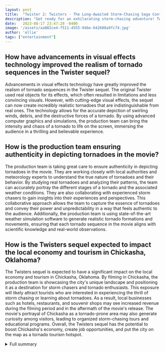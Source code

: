 ```yaml
---
layout: post
title:  "Twister 2: Twisters - The Long-Awaited Storm-Chasing Saga Continues"
description: "Get ready for an exhilarating storm-chasing adventure! Twister 2: Twisters, the highly-anticipated sequel to the 1996 hit film, is set to captivate audiences with its thrilling tornado sequences and fresh perspective on storm chasing."
date:   2023-08-17 23:47:28 -0400
image: '/assets/aa882ce4-f511-4555-94be-642608a9fc74.jpg'
author: 'ellie'
tags: ["entertainment"]
---
```


## How have advancements in visual effects technology improved the realism of tornado sequences in the Twister sequel?
Advancements in visual effects technology have greatly improved the realism of tornado sequences in the Twister sequel. The original Twister used real objects for its effects, which often resulted in limitations and less convincing visuals. However, with cutting-edge visual effects, the sequel can now create incredibly realistic tornadoes that are indistinguishable from real ones. The technology allows for the accurate depiction of swirling winds, debris, and the destructive forces of a tornado. By using advanced computer graphics and simulations, the production team can bring the intensity and chaos of a tornado to life on the screen, immersing the audience in a thrilling and believable experience.

## How is the production team ensuring authenticity in depicting tornadoes in the movie?
The production team is taking great care to ensure authenticity in depicting tornadoes in the movie. They are working closely with local authorities and meteorology experts to understand the true nature of tornadoes and their behavior. By studying real tornadoes and analyzing their patterns, the team can accurately portray the different stages of a tornado and the associated weather conditions. They are also collaborating with experienced storm chasers to gain insights into their experiences and perspectives. This collaborative approach allows the team to capture the essence of tornadoes and convey their power and unpredictability in a way that feels authentic to the audience. Additionally, the production team is using state-of-the-art weather simulation software to generate realistic tornado formations and movements, ensuring that each tornado sequence in the movie aligns with scientific knowledge and real-world observations.

## How is the Twisters sequel expected to impact the local economy and tourism in Chickasha, Oklahoma?
The Twisters sequel is expected to have a significant impact on the local economy and tourism in Chickasha, Oklahoma. By filming in Chickasha, the production team is showcasing the city's unique landscape and positioning it as a destination for storm chasers and tornado enthusiasts. This exposure will likely attract tourists who are interested in experiencing the thrill of storm chasing or learning about tornadoes. As a result, local businesses such as hotels, restaurants, and souvenir shops may see increased revenue during the filming period and in the aftermath of the movie's release. The movie's portrayal of Chickasha as a tornado-prone area may also generate curiosity among visitors, leading to organized storm-chasing tours and educational programs. Overall, the Twisters sequel has the potential to boost Chickasha's economy, create job opportunities, and put the city on the map as a tornado tourism hotspot.

<details>
  <summary>Full summary</summary>
Jan de Bont, director of the original Twister, recently shared his thoughts on the upcoming sequel. While he was not consulted about the new film, he believes it will be a completely different experience due to advancements in visual effects technology. The original Twister used real objects for its effects, but the sequel will feature even more realistic tornado sequences thanks to cutting-edge visual effects.<br><br>The sequel, titled Twisters, will be filmed in Chickasha, Oklahoma, providing a fresh perspective while paying homage to the original. The production team is working closely with local authorities and meteorology experts to ensure authenticity in depicting tornadoes. The movie is expected to boost the local economy and promote tourism, generating excitement among Chickasha's residents.<br><br>The cast for Twisters includes Daisy Edgar-Jones as the lead, joined by talented actors such as Glen Powell, Kiernan Shipka, and Maura Tierney. Lee Isaac Chung will be directing the follow-up, with Mark L. Smith writing the screenplay. Frank Marshall, producer of the original Twister, is on board for the sequel, and Warner Bros. has agreed to provide additional funding.<br><br>Fans have eagerly awaited a Twister sequel for years, and their calls have been heard. Twisters will focus on Jo and Bill's daughter, who shares their passion for storm chasing. It promises to be a thrilling continuation of the storm-chasing saga that will captivate audiences.<br><br>Twister 2: Twisters is scheduled to hit theaters on July 19, 2024, nearly three decades after the original film. With its talented cast, experienced filmmakers, and the support of the local community in Chickasha, Oklahoma, the sequel is poised to be a blockbuster hit that will bring the power and excitement of storms to the big screen once again.
</details>
